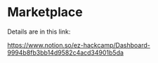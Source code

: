 # Marketplace

Details are in this link:

https://www.notion.so/ez-hackcamp/Dashboard-9994b8fb3bb14d9582c4acd34901b5da
